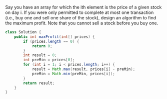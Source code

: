 Say you have an array for which the ith element is the price of a given stock on day i.
If you were only permitted to complete at most one transaction (i.e., buy one and sell one share of the stock), design an algorithm to find the maximum profit.
Note that you cannot sell a stock before you buy one.

```java
class Solution {
    public int maxProfit(int[] prices) {
        if (prices.length == 0) {
            return 0;
        }
        int result = 0;
        int preMin = prices[0];
        for (int i = 1; i < prices.length; i++) {
            result = Math.max(result, prices[i] - preMin);
            preMin = Math.min(preMin, prices[i]);
        }
        return result;
    }
}
```
